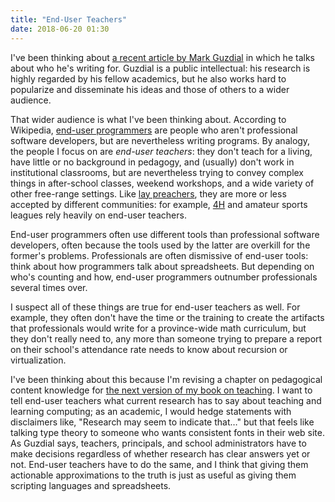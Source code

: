 ```yaml
---
title: "End-User Teachers"
date: 2018-06-20 01:30
---
```


I've been thinking about
[a recent article by Mark Guzdial](https://computinged.wordpress.com/2018/06/15/are-you-talking-to-me-interaction-between-teachers-and-researchers-around-evidence-truth-and-decision-making/)
in which he talks about who he's writing for.
Guzdial is a public intellectual:
his research is highly regarded by his fellow academics,
but he also works hard to popularize and disseminate his ideas and those of others to a wider audience.

That wider audience is what I've been thinking about.
According to Wikipedia, [end-user programmers](https://en.wikipedia.org/wiki/End-user_development)
are people who aren't professional software developers,
but are nevertheless writing programs.
By analogy,
the people I focus on are *end-user teachers*:
they don't teach for a living,
have little or no background in pedagogy,
and (usually) don't work in institutional classrooms,
but are nevertheless trying to convey complex things in after-school classes,
weekend workshops,
and a wide variety of other free-range settings.
Like [lay preachers](https://en.wikipedia.org/wiki/Lay_preacher),
they are more or less accepted by different communities:
for example,
[4H](https://en.wikipedia.org/wiki/4-H) and amateur sports leagues rely heavily on end-user teachers.

End-user programmers often use different tools than professional software developers,
often because the tools used by the latter are overkill for the former's problems.
Professionals are often dismissive of end-user tools:
think about how programmers talk about spreadsheets.
But depending on who's counting and how,
end-user programmers outnumber professionals several times over.

I suspect all of these things are true for end-user teachers as well.
For example,
they often don't have the time or the training
to create the artifacts that professionals would write for a province-wide math curriculum,
but they don't really need to,
any more than someone trying to prepare a report on their school's attendance rate
needs to know about recursion or virtualization.

I've been thinking about this because I'm revising a chapter on pedagogical content knowledge
for [the next version of my book on teaching]({{site.github.url}}/2018/04/28/v3-feedback.html).
I want to tell end-user teachers what current research has to say about teaching and learning computing;
as an academic, I would hedge statements with disclaimers like, "Research may seem to indicate that…"
but that feels like talking type theory to someone who wants consistent fonts in their web site.
As Guzdial says,
teachers, principals, and school administrators have to make decisions
regardless of whether research has clear answers yet or not.
End-user teachers have to do the same,
and I think that giving them actionable approximations to the truth
is just as useful as giving them scripting languages and spreadsheets.
